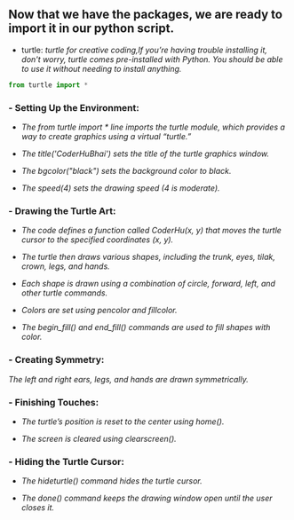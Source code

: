 ## Now that we have the packages, we are ready to import it in our python script.

- turtle:
  *turtle for creative coding,If you’re having trouble installing it, don't worry, turtle comes pre-installed with Python. You should be able to use it without needing to install anything.*
  
```py
from turtle import *
```


### - Setting Up the Environment:

- *The from turtle import * line imports the turtle module, which provides a way to create graphics using a virtual “turtle.”*

- *The title('CoderHuBhai') sets the title of the turtle graphics window.*

- *The bgcolor("black") sets the background color to black.*

- *The speed(4) sets the drawing speed (4 is moderate).*

### - Drawing the Turtle Art:

- *The code defines a function called CoderHu(x, y) that moves the turtle cursor to the specified coordinates (x, y).*

- *The turtle then draws various shapes, including the trunk, eyes, tilak, crown, legs, and hands.*

- *Each shape is drawn using a combination of circle, forward, left, and other turtle commands.*

- *Colors are set using pencolor and fillcolor.*

- *The begin_fill() and end_fill() commands are used to fill shapes with color.*

### - Creating Symmetry:

*The left and right ears, legs, and hands are drawn symmetrically.*

### - Finishing Touches:

- *The turtle’s position is reset to the center using home().*

- *The screen is cleared using clearscreen().*

###   - Hiding the Turtle Cursor:

- *The hideturtle() command hides the turtle cursor.*

- *The done() command keeps the drawing window open until the user closes it.*
